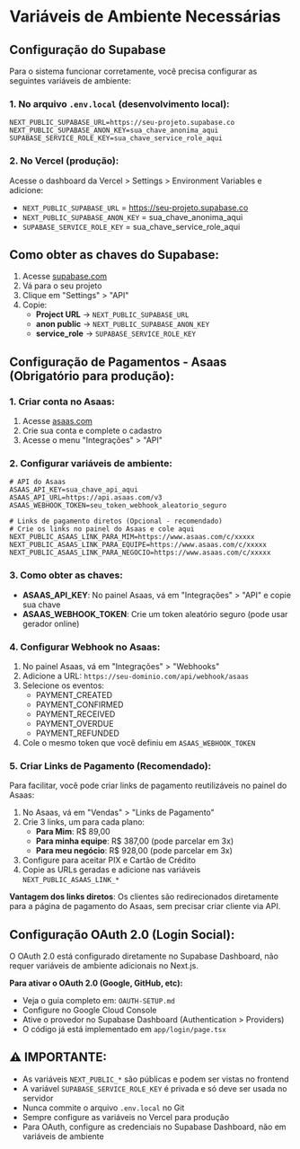 # Variáveis de Ambiente Necessárias

## Configuração do Supabase

Para o sistema funcionar corretamente, você precisa configurar as seguintes variáveis de ambiente:

### 1. No arquivo `.env.local` (desenvolvimento local):
```env
NEXT_PUBLIC_SUPABASE_URL=https://seu-projeto.supabase.co
NEXT_PUBLIC_SUPABASE_ANON_KEY=sua_chave_anonima_aqui
SUPABASE_SERVICE_ROLE_KEY=sua_chave_service_role_aqui
```

### 2. No Vercel (produção):
Acesse o dashboard da Vercel > Settings > Environment Variables e adicione:

- `NEXT_PUBLIC_SUPABASE_URL` = https://seu-projeto.supabase.co
- `NEXT_PUBLIC_SUPABASE_ANON_KEY` = sua_chave_anonima_aqui
- `SUPABASE_SERVICE_ROLE_KEY` = sua_chave_service_role_aqui

## Como obter as chaves do Supabase:

1. Acesse [supabase.com](https://supabase.com)
2. Vá para o seu projeto
3. Clique em "Settings" > "API"
4. Copie:
   - **Project URL** → `NEXT_PUBLIC_SUPABASE_URL`
   - **anon public** → `NEXT_PUBLIC_SUPABASE_ANON_KEY`
   - **service_role** → `SUPABASE_SERVICE_ROLE_KEY`

## Configuração de Pagamentos - Asaas (Obrigatório para produção):

### 1. Criar conta no Asaas:
1. Acesse [asaas.com](https://www.asaas.com)
2. Crie sua conta e complete o cadastro
3. Acesse o menu "Integrações" > "API"

### 2. Configurar variáveis de ambiente:
```env
# API do Asaas
ASAAS_API_KEY=sua_chave_api_aqui
ASAAS_API_URL=https://api.asaas.com/v3
ASAAS_WEBHOOK_TOKEN=seu_token_webhook_aleatorio_seguro

# Links de pagamento diretos (Opcional - recomendado)
# Crie os links no painel do Asaas e cole aqui
NEXT_PUBLIC_ASAAS_LINK_PARA_MIM=https://www.asaas.com/c/xxxxx
NEXT_PUBLIC_ASAAS_LINK_PARA_EQUIPE=https://www.asaas.com/c/xxxxx
NEXT_PUBLIC_ASAAS_LINK_PARA_NEGOCIO=https://www.asaas.com/c/xxxxx
```

### 3. Como obter as chaves:
- **ASAAS_API_KEY**: No painel Asaas, vá em "Integrações" > "API" e copie sua chave
- **ASAAS_WEBHOOK_TOKEN**: Crie um token aleatório seguro (pode usar gerador online)

### 4. Configurar Webhook no Asaas:
1. No painel Asaas, vá em "Integrações" > "Webhooks"
2. Adicione a URL: `https://seu-dominio.com/api/webhook/asaas`
3. Selecione os eventos:
   - PAYMENT_CREATED
   - PAYMENT_CONFIRMED
   - PAYMENT_RECEIVED
   - PAYMENT_OVERDUE
   - PAYMENT_REFUNDED
4. Cole o mesmo token que você definiu em `ASAAS_WEBHOOK_TOKEN`

### 5. Criar Links de Pagamento (Recomendado):
Para facilitar, você pode criar links de pagamento reutilizáveis no painel do Asaas:

1. No Asaas, vá em "Vendas" > "Links de Pagamento"
2. Crie 3 links, um para cada plano:
   - **Para Mim**: R$ 89,00
   - **Para minha equipe**: R$ 387,00 (pode parcelar em 3x)
   - **Para meu negócio**: R$ 928,00 (pode parcelar em 3x)
3. Configure para aceitar PIX e Cartão de Crédito
4. Copie as URLs geradas e adicione nas variáveis `NEXT_PUBLIC_ASAAS_LINK_*`

**Vantagem dos links diretos**: Os clientes são redirecionados diretamente para a página de pagamento do Asaas, sem precisar criar cliente via API.

## Configuração OAuth 2.0 (Login Social):
O OAuth 2.0 está configurado diretamente no Supabase Dashboard, não requer variáveis de ambiente adicionais no Next.js.

**Para ativar o OAuth 2.0 (Google, GitHub, etc):**
- Veja o guia completo em: `OAUTH-SETUP.md`
- Configure no Google Cloud Console
- Ative o provedor no Supabase Dashboard (Authentication > Providers)
- O código já está implementado em `app/login/page.tsx`

## ⚠️ IMPORTANTE:
- As variáveis `NEXT_PUBLIC_*` são públicas e podem ser vistas no frontend
- A variável `SUPABASE_SERVICE_ROLE_KEY` é privada e só deve ser usada no servidor
- Nunca commite o arquivo `.env.local` no Git
- Sempre configure as variáveis no Vercel para produção
- Para OAuth, configure as credenciais no Supabase Dashboard, não em variáveis de ambiente
